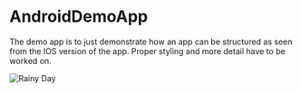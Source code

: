 AndroidDemoApp
==============


The demo app is to just demonstrate how an app can be structured as seen from the IOS version of the app.  Proper styling and more detail have to be worked on.

![Rainy Day](rainny_day_screen.png "Rainy Day")